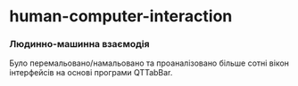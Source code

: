 # human-computer-interaction
### Людинно-машинна взаємодія
Було перемальовано/намальовано та проаналізовано більше сотні вікон інтерфейсів на основі програми QTTabBar.
